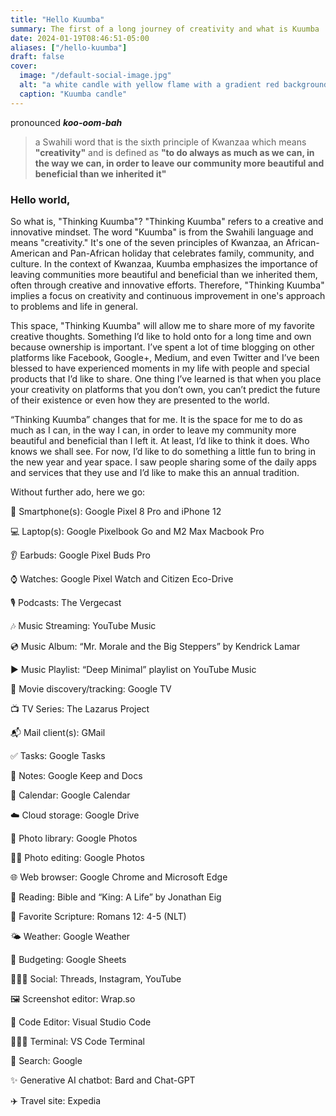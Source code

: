 ```yaml
---
title: "Hello Kuumba"
summary: The first of a long journey of creativity and what is Kuumba
date: 2024-01-19T08:46:51-05:00
aliases: ["/hello-kuumba"]
draft: false
cover:
  image: "/default-social-image.jpg"
  alt: "a white candle with yellow flame with a gradient red background"
  caption: "Kuumba candle"
---
```

pronounced ***koo-oom-bah***
>  a Swahili word that is the sixth principle of Kwanzaa which means **"creativity"** and is defined as **"to do always as much as we can, in the way we can, in order to leave our community more beautiful and beneficial than we inherited it"**


### Hello world, 

So what is, "Thinking Kuumba"? "Thinking Kuumba" refers to a creative and innovative mindset. The word "Kuumba" is from the Swahili language and means "creativity." It's one of the seven principles of Kwanzaa, an African-American and Pan-African holiday that celebrates family, community, and culture. In the context of Kwanzaa, Kuumba emphasizes the importance of leaving communities more beautiful and beneficial than we inherited them, often through creative and innovative efforts. Therefore, "Thinking Kuumba" implies a focus on creativity and continuous improvement in one's approach to problems and life in general.

This space, "Thinking Kuumba" will allow me to share more of my favorite creative thoughts. Something I’d like to hold onto for a long time and own because ownership is important. I’ve spent a lot of time blogging on other platforms like Facebook, Google+, Medium, and even Twitter and I’ve been blessed to have experienced moments in my life with people and special products that I’d like to share. One thing I’ve learned is that when you place your creativity on platforms that you don’t own, you can’t predict the future of their existence or even how they are presented to the world. 

“Thinking Kuumba” changes that for me. It is the space for me to do as much as I can, in the way I can, in order to leave my community more beautiful and beneficial than I left it. At least, I’d like to think it does. Who knows we shall see. For now, I’d like to do something a little fun to bring in the new year and year space. I saw people sharing some of the daily apps and services that they use and I’d like to make this an annual tradition. 

Without further ado, here we go: 

📱 Smartphone(s): Google Pixel 8 Pro and iPhone 12

💻 Laptop(s): Google Pixelbook Go and M2 Max Macbook Pro

👂 Earbuds: Google Pixel Buds Pro

⌚ Watches: Google Pixel Watch and Citizen Eco-Drive

🎙️ Podcasts: The Vergecast

🎶 Music Streaming: YouTube Music

💿 Music Album: “Mr. Morale and the Big Steppers” by Kendrick Lamar

▶️ Music Playlist: “Deep Minimal” playlist on YouTube Music

🍿 Movie discovery/tracking: Google TV

📺 TV Series: The Lazarus Project

📬 Mail client(s): GMail

✅ Tasks: Google Tasks

📝 Notes: Google Keep and Docs

📆 Calendar: Google Calendar

☁️ Cloud storage: Google Drive

🌅 Photo library: Google Photos

🤳🏻 Photo editing: Google Photos

🌐 Web browser: Google Chrome and Microsoft Edge

📖 Reading: Bible and “King: A Life” by Jonathan Eig

📜 Favorite Scripture: Romans 12: 4-5 (NLT) 

🌤️ Weather: Google Weather

💸 Budgeting: Google Sheets

💁🏻‍♂️ Social: Threads, Instagram, YouTube

🖼️ Screenshot editor: Wrap.so

🧮 Code Editor: Visual Studio Code

👨🏻‍💻 Terminal: VS Code Terminal

🔎 Search: Google

✨ Generative AI chatbot: Bard and Chat-GPT

✈️ Travel site: Expedia


